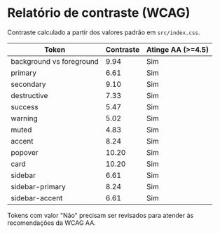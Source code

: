 # Relatório de contraste (WCAG)

Contraste calculado a partir dos valores padrão em `src/index.css`.

| Token | Contraste | Atinge AA (>=4.5) |
|-------|-----------|------------------|
| background vs foreground | 9.94 | Sim |
| primary | 6.61 | Sim |
| secondary | 9.10 | Sim |
| destructive | 7.33 | Sim |
| success | 5.47 | Sim |
| warning | 5.02 | Sim |
| muted | 4.83 | Sim |
| accent | 8.24 | Sim |
| popover | 10.20 | Sim |
| card | 10.20 | Sim |
| sidebar | 6.61 | Sim |
| sidebar-primary | 8.24 | Sim |
| sidebar-accent | 6.61 | Sim |

Tokens com valor "Não" precisam ser revisados para atender às recomendações da WCAG AA.

